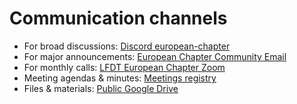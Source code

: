 # Communication channels
- For broad discussions: [Discord european-chapter](https://discord.com/channels/905194001349627914/1289237830081581158)
- For major announcements: [European Chapter Community Email](https://lists.lfdecentralizedtrust.org/g/community-european-chapter)
- For monthly calls: [LFDT European Chapter Zoom](https://zoom-lfx.platform.linuxfoundation.org/meeting/96363086802?password=68403fda-763f-46ee-9daa-02b91cb1df89)
- Meeting agendas & minutes: [Meetings registry](https://lf-hyperledger.atlassian.net/wiki/spaces/CP/pages/163282963)
- Files & materials: [Public Google Drive](https://drive.google.com/drive/folders/1lelkGgCrE1g6VCXoEaPMAbKxPP9Nx4Pe?usp=sharing)
